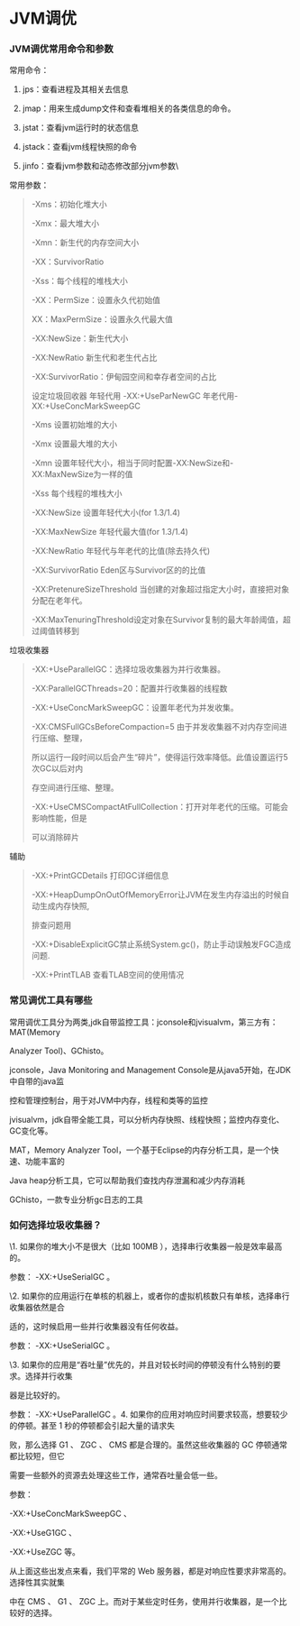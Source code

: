# JVM调优

### JVM调优常用命令和参数

常用命令：

1. jps：查看进程及其相关去信息

2. jmap：用来生成dump文件和查看堆相关的各类信息的命令。

3. jstat：查看jvm运行时的状态信息

4. jstack：查看jvm线程快照的命令

5. jinfo：查看jvm参数和动态修改部分jvm参数\

常用参数：

> -Xms：初始化堆大小
>
> -Xmx：最大堆大小
>
> -Xmn：新生代的内存空间大小
>
> -XX：SurvivorRatio	
>
> -Xss：每个线程的堆栈大小
>
> -XX：PermSize：设置永久代初始值
>
> XX：MaxPermSize：设置永久代最大值
>
> -XX:NewSize：新生代大小
>
> -XX:NewRatio 新生代和老生代占比
>
> -XX:SurvivorRatio：伊甸园空间和幸存者空间的占比
>
> 设定垃圾回收器 年轻代用 -XX:+UseParNewGC 年老代用-XX:+UseConcMarkSweepGC
>
> -Xms 设置初始堆的大小
>
> -Xmx 设置最大堆的大小
>
> -Xmn 设置年轻代大小，相当于同时配置-XX:NewSize和-XX:MaxNewSize为一样的值
>
> -Xss 每个线程的堆栈大小
>
> -XX:NewSize 设置年轻代大小(for 1.3/1.4)
>
> -XX:MaxNewSize 年轻代最大值(for 1.3/1.4)
>
> -XX:NewRatio 年轻代与年老代的比值(除去持久代)
>
> -XX:SurvivorRatio Eden区与Survivor区的的比值
>
> -XX:PretenureSizeThreshold 当创建的对象超过指定大小时，直接把对象分配在老年代。
>
> -XX:MaxTenuringThreshold设定对象在Survivor复制的最大年龄阈值，超过阈值转移到



 垃圾收集器

> -XX:+UseParallelGC：选择垃圾收集器为并行收集器。
>
> -XX:ParallelGCThreads=20：配置并行收集器的线程数
>
> -XX:+UseConcMarkSweepGC：设置年老代为并发收集。
>
> -XX:CMSFullGCsBeforeCompaction=5 由于并发收集器不对内存空间进行压缩、整理，
>
> 所以运行一段时间以后会产生“碎片”，使得运行效率降低。此值设置运行5次GC以后对内
>
> 存空间进行压缩、整理。
>
> -XX:+UseCMSCompactAtFullCollection：打开对年老代的压缩。可能会影响性能，但是
>
> 可以消除碎片

 辅助

> -XX:+PrintGCDetails 打印GC详细信息
>
> -XX:+HeapDumpOnOutOfMemoryError让JVM在发生内存溢出的时候自动生成内存快照,
>
> 排查问题用
>
> -XX:+DisableExplicitGC禁止系统System.gc()，防止手动误触发FGC造成问题.
>
> -XX:+PrintTLAB 查看TLAB空间的使用情况

### **常见调优工具有哪些**

常用调优工具分为两类,jdk自带监控工具：jconsole和jvisualvm，第三方有：MAT(Memory

Analyzer Tool)、GChisto。

jconsole，Java Monitoring and Management Console是从java5开始，在JDK中自带的java监

控和管理控制台，用于对JVM中内存，线程和类等的监控

jvisualvm，jdk自带全能工具，可以分析内存快照、线程快照；监控内存变化、GC变化等。

MAT，Memory Analyzer Tool，一个基于Eclipse的内存分析工具，是一个快速、功能丰富的

Java heap分析工具，它可以帮助我们查找内存泄漏和减少内存消耗

GChisto，一款专业分析gc日志的工具

### **如何选择垃圾收集器？**

\1. 如果你的堆大小不是很大（比如 100MB ），选择串行收集器一般是效率最高的。

参数： -XX:+UseSerialGC 。 

\2. 如果你的应用运行在单核的机器上，或者你的虚拟机核数只有单核，选择串行收集器依然是合

适的，这时候启用一些并行收集器没有任何收益。

参数： -XX:+UseSerialGC 。 

\3. 如果你的应用是“吞吐量”优先的，并且对较长时间的停顿没有什么特别的要求。选择并行收集

器是比较好的。

参数： -XX:+UseParallelGC 。4. 如果你的应用对响应时间要求较高，想要较少的停顿。甚至 1 秒的停顿都会引起大量的请求失

败，那么选择 G1 、 ZGC 、 CMS 都是合理的。虽然这些收集器的 GC 停顿通常都比较短，但它

需要一些额外的资源去处理这些工作，通常吞吐量会低一些。

参数：

-XX:+UseConcMarkSweepGC 、 

-XX:+UseG1GC 、 

-XX:+UseZGC 等。

从上面这些出发点来看，我们平常的 Web 服务器，都是对响应性要求非常高的。选择性其实就集

中在 CMS 、 G1 、 ZGC 上。而对于某些定时任务，使用并行收集器，是一个比较好的选择。